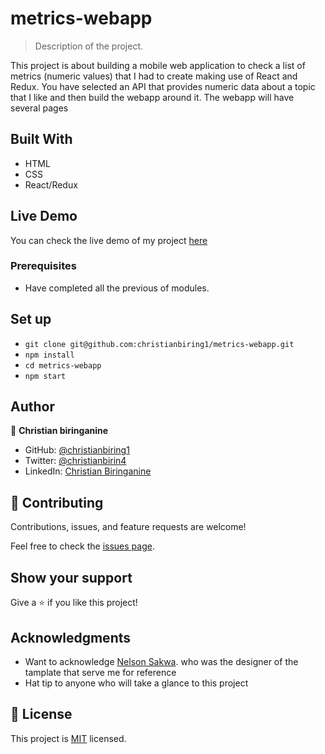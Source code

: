 # metrics-webapp

> Description of the project.

This project is about building a mobile web application to check a list of metrics (numeric values) that I had to create making use of React and Redux. You have selected an API that provides numeric data about a topic that I like and then build the webapp around it. The webapp will have several pages

## Built With

- HTML
- CSS
- React/Redux

## Live Demo

You can check the live demo of my project [here](https://chris-metrics-webapp.herokuapp.com/)

### Prerequisites

- Have completed all the previous of modules.

## Set up

- `git clone git@github.com:christianbiring1/metrics-webapp.git`
- `npm install`
- `cd metrics-webapp`
- `npm start`

## Author

👤 **Christian biringanine**

- GitHub: [@christianbiring1](https://github.com/christianbiring1)
- Twitter: [@christianbirin4](https://twitter.com/christianbirin4)
- LinkedIn: [Christian Biringanine](https://linkedin.com/in/christian-biringanine/)

## 🤝 Contributing

Contributions, issues, and feature requests are welcome!

Feel free to check the [issues page](https://github.com/christianbiring1/metrics-webapp/issues).

## Show your support

Give a ⭐️ if you like this project!

## Acknowledgments

- Want to acknowledge [Nelson Sakwa](https://www.behance.net/sakwadesignstudio). who was the designer of the tamplate that serve me for reference
- Hat tip to anyone who will take a glance to this project

## 📝 License

This project is [MIT](./MIT.md) licensed.
